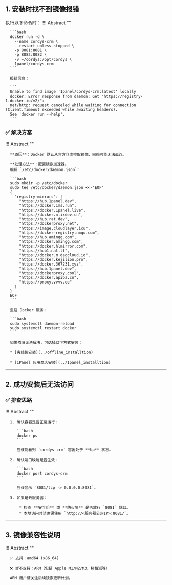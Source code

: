 
## 1. 安装时找不到镜像报错

执行以下命令时：
!!! Abstract ""
   
      ```bash
      docker run -d \
        --name cordys-crm \
        --restart unless-stopped \
        -p 8081:8081 \
        -p 8082:8082 \
        -v ~/cordys:/opt/cordys \
        1panel/cordys-crm
      ```
      
      报错信息：
      
      ```
      Unable to find image '1panel/cordys-crm:latest' locally
      docker: Error response from daemon: Get "https://registry-1.docker.io/v2/": 
      net/http: request canceled while waiting for connection (Client.Timeout exceeded while awaiting headers).
      See 'docker run --help'.
      ```

### ✅ 解决方案
!!! Abstract ""

      **原因**：Docker 默认从官方仓库拉取镜像，网络可能无法直连。
      
      **处理方法**：配置镜像加速器。
      编辑 `/etc/docker/daemon.json`：
      
      ```bash
      sudo mkdir -p /etc/docker
      sudo tee /etc/docker/daemon.json <<-'EOF'
      {
        "registry-mirrors": [
          "https://hub.1panel.dev",
          "https://docker.1ms.run",
          "https://docker.1panel.live",
          "https://docker.m.ixdev.cn",
          "https://hub.rat.dev",
          "https://dockerproxy.net",
          "https://image.cloudlayer.icu",
          "https://docker-registry.nmqu.com",
          "https://hub.amingg.com",
          "https://docker.amingg.com",
          "https://docker.hlmirror.com",
          "https://hub1.nat.tf",
          "https://docker.m.daocloud.io",
          "https://docker.kejilion.pro",
          "https://docker.367231.xyz",
          "https://hub.1panel.dev",
          "https://dockerproxy.cool",
          "https://docker.apiba.cn",
          "https://proxy.vvvv.ee"
        ]
      }
      EOF
      ```
      
      重启 Docker 服务：
      
      ```bash
      sudo systemctl daemon-reload
      sudo systemctl restart docker
      ```
      
      如果依旧无法解决，可选择以下方式安装：
      
      * [离线包安装](../offline_installtion)
      
      * [1Panel 应用商店安装](../1panel_installtion)

---

## 2. 成功安装后无法访问

### ✅ 排查思路

!!! Abstract ""

      1. 确认容器是否正常运行：
      
         ```bash
         docker ps
         ```
      
         应该能看到 `cordys-crm` 容器处于 **Up** 状态。
      
      2. 确认端口映射是否生效：
   
         ```bash
         docker port cordys-crm
         ```
   
         应该显示 `8081/tcp -> 0.0.0.0:8081`。
      
      3. 如果是云服务器：
   
          * 检查 **安全组** 或 **防火墙** 是否放行 `8081` 端口。
          * 本地访问时请确保使用 `http://<服务器公网IP>:8081/`。

---

## 3. 镜像兼容性说明
!!! Abstract ""
      
      ✅ 支持：amd64 (x86_64)
      
      ❌ 暂不支持：ARM（包括 Apple M1/M2/M3、树莓派等）
      
      ARM 用户请关注后续镜像更新计划。

